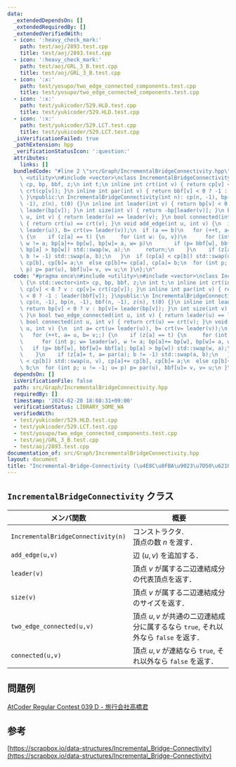 ```yaml
---
data:
  _extendedDependsOn: []
  _extendedRequiredBy: []
  _extendedVerifiedWith:
  - icon: ':heavy_check_mark:'
    path: test/aoj/2893.test.cpp
    title: test/aoj/2893.test.cpp
  - icon: ':heavy_check_mark:'
    path: test/aoj/GRL_3_B.test.cpp
    title: test/aoj/GRL_3_B.test.cpp
  - icon: ':x:'
    path: test/yosupo/two_edge_connected_components.test.cpp
    title: test/yosupo/two_edge_connected_components.test.cpp
  - icon: ':x:'
    path: test/yukicoder/529.HLD.test.cpp
    title: test/yukicoder/529.HLD.test.cpp
  - icon: ':x:'
    path: test/yukicoder/529.LCT.test.cpp
    title: test/yukicoder/529.LCT.test.cpp
  _isVerificationFailed: true
  _pathExtension: hpp
  _verificationStatusIcon: ':question:'
  attributes:
    links: []
  bundledCode: "#line 2 \"src/Graph/IncrementalBridgeConnectivity.hpp\"\n#include\
    \ <utility>\n#include <vector>\nclass IncrementalBridgeConnectivity {\n std::vector<int>\
    \ cp, bp, bbf, z;\n int t;\n inline int crt(int v) { return cp[v] < 0 ? v : cp[v]=\
    \ crt(cp[v]); }\n inline int par(int v) { return bbf[v] < 0 ? -1 : leader(bbf[v]);\
    \ }\npublic:\n IncrementalBridgeConnectivity(int n): cp(n, -1), bp(n, -1), bbf(n,\
    \ -1), z(n), t(0) {}\n inline int leader(int v) { return bp[v] < 0 ? v : bp[v]=\
    \ leader(bp[v]); }\n int size(int v) { return -bp[leader(v)]; }\n bool two_edge_connected(int\
    \ u, int v) { return leader(u) == leader(v); }\n bool connected(int u, int v)\
    \ { return crt(u) == crt(v); }\n void add_edge(int u, int v) {\n  int a= crt(u=\
    \ leader(u)), b= crt(v= leader(v));\n  if (a == b)\n   for (++t, a= u, b= v;;)\
    \ {\n    if (z[a] == t) {\n     for (int w: {u, v})\n      for (int p; w= leader(w),\
    \ w != a; bp[a]+= bp[w], bp[w]= a, w= p)\n       if (p= bbf[w], bbf[w]= bbf[a];\
    \ bp[a] > bp[w]) std::swap(w, a);\n     return;\n    }\n    if (z[a]= t, a= par(a);\
    \ b != -1) std::swap(a, b);\n   }\n  if (cp[a] < cp[b]) std::swap(u, v), cp[a]+=\
    \ cp[b], cp[b]= a;\n  else cp[b]+= cp[a], cp[a]= b;\n  for (int p; u != -1; u=\
    \ p) p= par(u), bbf[u]= v, v= u;\n }\n};\n"
  code: "#pragma once\n#include <utility>\n#include <vector>\nclass IncrementalBridgeConnectivity\
    \ {\n std::vector<int> cp, bp, bbf, z;\n int t;\n inline int crt(int v) { return\
    \ cp[v] < 0 ? v : cp[v]= crt(cp[v]); }\n inline int par(int v) { return bbf[v]\
    \ < 0 ? -1 : leader(bbf[v]); }\npublic:\n IncrementalBridgeConnectivity(int n):\
    \ cp(n, -1), bp(n, -1), bbf(n, -1), z(n), t(0) {}\n inline int leader(int v) {\
    \ return bp[v] < 0 ? v : bp[v]= leader(bp[v]); }\n int size(int v) { return -bp[leader(v)];\
    \ }\n bool two_edge_connected(int u, int v) { return leader(u) == leader(v); }\n\
    \ bool connected(int u, int v) { return crt(u) == crt(v); }\n void add_edge(int\
    \ u, int v) {\n  int a= crt(u= leader(u)), b= crt(v= leader(v));\n  if (a == b)\n\
    \   for (++t, a= u, b= v;;) {\n    if (z[a] == t) {\n     for (int w: {u, v})\n\
    \      for (int p; w= leader(w), w != a; bp[a]+= bp[w], bp[w]= a, w= p)\n    \
    \   if (p= bbf[w], bbf[w]= bbf[a]; bp[a] > bp[w]) std::swap(w, a);\n     return;\n\
    \    }\n    if (z[a]= t, a= par(a); b != -1) std::swap(a, b);\n   }\n  if (cp[a]\
    \ < cp[b]) std::swap(u, v), cp[a]+= cp[b], cp[b]= a;\n  else cp[b]+= cp[a], cp[a]=\
    \ b;\n  for (int p; u != -1; u= p) p= par(u), bbf[u]= v, v= u;\n }\n};"
  dependsOn: []
  isVerificationFile: false
  path: src/Graph/IncrementalBridgeConnectivity.hpp
  requiredBy: []
  timestamp: '2024-02-20 18:08:31+09:00'
  verificationStatus: LIBRARY_SOME_WA
  verifiedWith:
  - test/yukicoder/529.HLD.test.cpp
  - test/yukicoder/529.LCT.test.cpp
  - test/yosupo/two_edge_connected_components.test.cpp
  - test/aoj/GRL_3_B.test.cpp
  - test/aoj/2893.test.cpp
documentation_of: src/Graph/IncrementalBridgeConnectivity.hpp
layout: document
title: "Incremental-Bridge-Connectivity (\u4E8C\u8FBA\u9023\u7D50\u6210\u5206)"
---
```


## `IncrementalBridgeConnectivity` クラス

|メンバ関数|概要|
|---|---|
|`IncrementalBridgeConnectivity(n)`|コンストラクタ. <br> 頂点の数 $n$ を渡す．|
|`add_edge(u,v)`|辺 $(u,v)$ を追加する．|
|`leader(v)`|頂点 $v$ が属する二辺連結成分の代表頂点を返す．|
|`size(v)`|頂点 $v$ が属する二辺連結成分のサイズを返す．|
|`two_edge_connected(u,v)`|頂点 $u,v$ が共通の二辺連結成分に属するなら `true`, それ以外なら `false` を返す．|
|`connected(u,v)`|頂点 $u,v$ が連結なら `true`, それ以外なら `false` を返す．|

## 問題例
[AtCoder Regular Contest 039 D - 旅行会社高橋君](https://atcoder.jp/contests/arc039/tasks/arc039_d)

## 参考
[https://scrapbox.io/data-structures/Incremental_Bridge-Connectivity](https://scrapbox.io/data-structures/Incremental_Bridge-Connectivity)